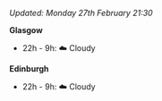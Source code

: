 *Updated: Monday 27th February 21:30*

**Glasgow**

* 22h - 9h: :cloud: Cloudy

**Edinburgh**

* 22h - 9h: :cloud: Cloudy
